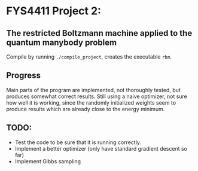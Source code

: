 # FYS4411 Project 2:
## The restricted Boltzmann machine applied to the quantum manybody problem

Compile by running `./compile_project`, creates the executable `rbm`.



## Progress
Main parts of the program are implemented, not thoroughly tested, but produces somewhat correct results.
Still using a naive optimizer, not sure how well it is working, since the randomly initialized weights
seem to produce results which are already close to the energy minimum.

## TODO:
* Test the code to be sure that it is running correctly.
* Implement a better optimizer (only have standard gradient descent so far)
* Implement Gibbs sampling
